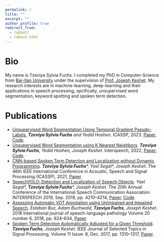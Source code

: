 ```yaml
---
permalink: /
title: ""
excerpt: ""
author_profile: true
redirect_from: 
  - /about/
  - /about.html
---
```


Bio
====

My name is Tzeviya Sylvia Fuchs. I completed my PhD in Computer-Science from [Bar-Ilan University](https://www1.biu.ac.il/)
under the supervision of [Prof. Joseph Keshet](https://keshet.net.technion.ac.il/). My research interests are in
machine-learning, deep-learning and their applications in speech processing, spcifically, unsupervised word segmentation, keyword spotting and spoken term detection.

Publications
====
- [Unsupervised Word Segmentation Using Temporal Gradient Pseudo-Labels.](https://arxiv.org/abs/2304.00993) _**Tzeviya Sylvia Fuchs** and Yedid Hoshen_.  ICASSP, 2023. [Paper](https://arxiv.org/abs/2304.00993), [Code](https://github.com/MLSpeech/GradSeg).
- [Unsupervised Word Segmentation using K Nearest Neighbors](https://arxiv.org/pdf/2204.13094.pdf). _**Tzeviya Sylvia Fuchs**, Yedid Hoshen, Joseph Keshet_.  Interspeech, 2022, [Paper](https://arxiv.org/pdf/2204.13094.pdf), [Code](https://github.com/MLSpeech/DSegKNN).
- [CNN-based Spoken Term Detection and Localization without Dynamic Programming](https://arxiv.org/pdf/2103.05468.pdf). _**Tzeviya Sylvia Fuchs***, Yael Segal*, Joseph Keshet_.  The 46th IEEE International Conference in Acoustic, Speech and Signal Processing (ICASSP), 2021, [Paper](https://arxiv.org/pdf/2103.05468.pdf).
- [SpeechYOLO: Detection and Localization of Speech Objects](https://arxiv.org/pdf/1904.07704.pdf). _Yael Segal*, **Tzeviya Sylvia Fuchs***, Joseph Keshet_.  The 20th Annual Conference of the International Speech Communication Association INTERSPEECH 2019, Sep. 2019, pp. 4210–4214, [Paper](https://arxiv.org/pdf/1904.07704.pdf), [Code](https://github.com/MLSpeech/speech_yolo).
- [Assessing Automatic VOT Annotation using Unimpaired and Impaired Speech](https://www.researchgate.net/profile/Adam-Buchwald-2/publication/330286821_Assessing_automatic_VOT_annotation_using_unimpaired_and_impaired_speech/links/5c6972ada6fdcc404eb72c51/Assessing-automatic-VOT-annotation-using-unimpaired-and-impaired-speech.pdf). _Esteban Buz, Adam Buchwald, **Tzeviya Fuchs**, Joseph Keshet_. 2018 International journal of speech-language pathology Volume 20 number 6, 2018, pp. 624–634, [Paper](https://www.researchgate.net/profile/Adam-Buchwald-2/publication/330286821_Assessing_automatic_VOT_annotation_using_unimpaired_and_impaired_speech/links/5c6972ada6fdcc404eb72c51/Assessing-automatic-VOT-annotation-using-unimpaired-and-impaired-speech.pdf).
- [Spoken Term Detection Automatically Adjusted for a Given Threshold](https://keshet.net.technion.ac.il/files/2022/05/FuchsKeshet2017.pdf). _**Tzeviya Fuchs**, Joseph Keshet_. IEEE Journal of Selected Topics in Signal Processing, Volume 11 Issue: 8, Dec. 2017, pp. 1310–1317, [Paper](https://keshet.net.technion.ac.il/files/2022/05/FuchsKeshet2017.pdf).


